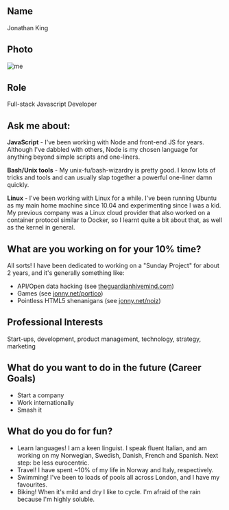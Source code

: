 ## Name
Jonathan King

## Photo
![me](https://en.gravatar.com/userimage/97546860/50c6c651ce0a0e8f485c1b6e4e5819e0.jpg?size=200)
## Role
Full-stack Javascript Developer

## Ask me about:
**JavaScript** - I've been working with Node and front-end JS for years. Although I've dabbled with others, Node is my chosen language for anything beyond simple scripts and one-liners.

**Bash/Unix tools** - My unix-fu/bash-wizardry is pretty good. I know lots of tricks and tools and can usually slap together a powerful one-liner damn quickly.

**Linux** - I've been working with Linux for a while. I've been running Ubuntu as my main home machine since 10.04 and experimenting since I was a kid. My previous company was a Linux cloud provider that also worked on a container protocol similar to Docker, so I learnt quite a bit about that, as well as the kernel in general.

## What are you working on for your 10% time?
All sorts! I have been dedicated to working on a "Sunday Project" for about 2 years, and it's generally something like:
- API/Open data hacking (see [theguardianhivemind.com](http://theguardianhivemind.com))
- Games (see [jonny.net/portico](http://jonny.net/portico))
- Pointless HTML5 shenanigans (see [jonny.net/noiz](http://jonny.net/noiz))

## Professional Interests
Start-ups, development, product management, technology, strategy, marketing

## What do you want to do in the future (Career Goals)
- Start a company
- Work internationally
- Smash it

## What do you do for fun?
- Learn languages! I am a keen linguist. I speak fluent Italian, and am working on my Norwegian, Swedish, Danish, French and Spanish. Next step: be less eurocentric.
- Travel! I have spent ~10% of my life in Norway and Italy, respectively.
- Swimming! I've been to loads of pools all across London, and I have my favourites.
- Biking! When it's mild and dry I like to cycle. I'm afraid of the rain because I'm highly soluble. 
